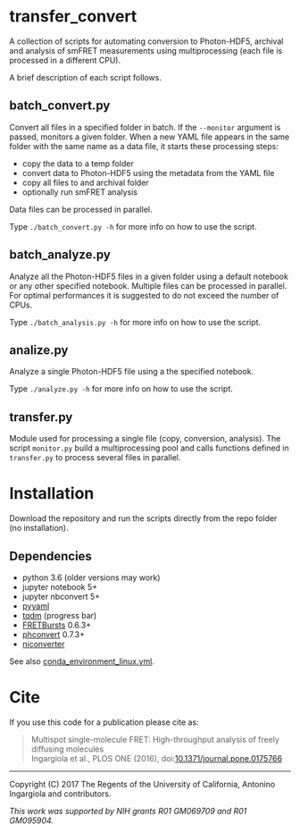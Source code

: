 # transfer_convert

A collection of scripts for automating conversion to Photon-HDF5,
archival and analysis of smFRET measurements using multiprocessing (each file
is processed in a different CPU).

A brief description of each script follows.

## batch_convert.py

Convert all files in a specified folder in batch.
If the `--monitor` argument is passed, monitors a given folder.
When a new YAML file appears in the same folder with the same name as
a data file, it starts these processing steps:

- copy the data to a temp folder
- convert data to Photon-HDF5 using the metadata from the YAML file
- copy all files to and archival folder
- optionally run smFRET analysis

Data files can be processed in parallel.

Type `./batch_convert.py -h` for more info on how to use the script.

## batch_analyze.py

Analyze all the Photon-HDF5 files in a given folder using a default notebook
or any other specified notebook. Multiple files can be processed in parallel.
For optimal performances it is suggested to do not exceed the number of CPUs.

Type `./batch_analysis.py -h` for more info on how to use the script.

## analize.py

Analyze a single Photon-HDF5 file using a the specified notebook.

Type `./analyze.py -h` for more info on how to use the script.


## transfer.py

Module used for processing a single file (copy, conversion, analysis).
The script `monitor.py` build a multiprocessing pool and calls functions
defined in `transfer.py` to process several files in parallel.

# Installation

Download the repository and run the scripts directly from the repo folder
(no installation).

## Dependencies

- python 3.6 (older versions may work)
- jupyter notebook 5+
- jupyter nbconvert 5+
- [pyyaml](http://pyyaml.org/)
- [tqdm](https://github.com/tqdm/tqdm) (progress bar)
- [FRETBursts](http://tritemio.github.io/FRETBursts/) 0.6.3+
- [phconvert](https://photon-hdf5.github.io/phconvert/) 0.7.3+
- [niconverter](https://github.com/tritemio/niconverter/tree/master)

See also [conda_environment_linux.yml](https://github.com/tritemio/transfer_convert/blob/master/conda_environment_linux.yml).

# Cite

If you use this code for a publication please cite as:

> Multispot single-molecule FRET: High-throughput analysis of freely diffusing molecules <br>
> Ingargiola et al., PLOS ONE (2016), doi:[10.1371/journal.pone.0175766](https://doi.org/10.1371/journal.pone.0175766)

----
Copyright (C) 2017 The Regents of the University of California, Antonino Ingargiola and contributors.

*This work was supported by NIH grants R01 GM069709 and R01 GM095904.*



